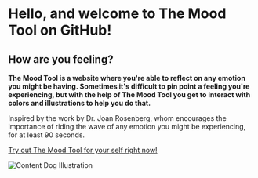 # Hello, and welcome to The Mood Tool on GitHub!

## How are you feeling?

**The Mood Tool is a website where you're able to reflect on any emotion you might be having. Sometimes it's difficult to pin point a feeling you're experiencing, but with the help of The Mood Tool you get to interact with colors and illustrations to help you do that.**

Inspired by the work by Dr. Joan Rosenberg, whom encourages the importance of riding the wave of any emotion you might be experiencing, for at least 90 seconds.

[Try out The Mood Tool for your self right now!](https://themoodtool.com)



<img src="https://raw.githubusercontent.com/anneScript4/moodTool.github.io/main/content.png"
     alt="Content Dog Illustration"/>
